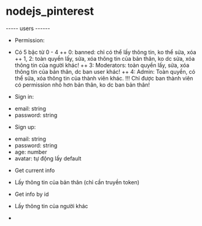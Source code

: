 # nodejs_pinterest

----- users ------
 
 * Permission:
 - Có 5 bậc từ 0 - 4
  ++ 0: banned: chỉ có thể lấy thông tin, ko thể sửa, xóa
  ++ 1, 2: toàn quyền lấy, sửa, xóa thông tin của bản thân, ko dc sửa, xóa thông tin của người khác!
  ++ 3: Moderators: toàn quyền lấy, sửa, xóa thông tin của bản thân, dc ban user khác! 
  ++ 4: Admin: Toàn quyền, có thể sửa, xóa thông tin của thành viên khác.
  !!! Chỉ được ban thành viên có permission nhỏ hơn bản thân, ko dc ban bản thân!
  
 * Sign in: 
  - email: string
  - password: string
  
 * Sign up:
  - email: string
  - password: string
  - age: number
  - avatar: tự động lấy default

 * Get current info
 - Lấy thông tin của bản thân (chỉ cần truyền token)
 
 * Get info by id 
 - Lấy thông tin của người khác
 
 * 
 

